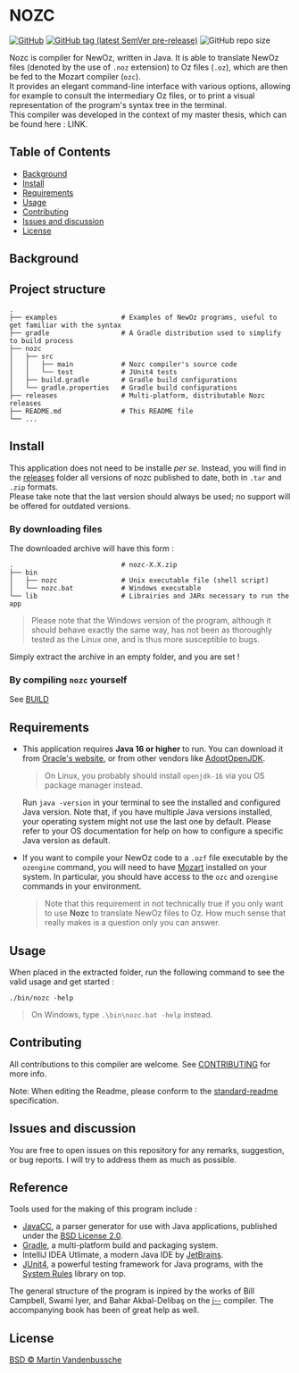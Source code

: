 # NOZC

[![GitHub](https://img.shields.io/github/license/MaVdbussche/nozc?label=License)](LICENSE)
[![GitHub tag (latest SemVer pre-release)](https://img.shields.io/github/v/tag/MaVdbussche/nozc?include_prereleases&label=Release&sort=semver)](releases)
![GitHub repo size](https://img.shields.io/github/repo-size/MaVdbussche/nozc?label=Size)


Nozc is compiler for NewOz, written in Java. It is able to translate NewOz files (denoted by the use of `.noz` extension) to Oz files (`.oz`), which are then be fed to the Mozart compiler (`ozc`).\
It provides an elegant command-line interface with various options, allowing for example to consult the intermediary Oz files, or to print a visual representation of the program's syntax tree in the terminal.\
This compiler was developed in the context of my master thesis, which can be found here : LINK.

## Table of Contents

- [Background](#background)
- [Install](#Install)
- [Requirements](#requirements)
- [Usage](#usage)
- [Contributing](#contributing)
- [Issues and discussion](#issues-and-discussion)
- [License](#license)

## Background


## Project structure

    .
    ├── examples                # Examples of NewOz programs, useful to get familiar with the syntax
    ├── gradle                  # A Gradle distribution used to simplify to build process
    ├── nozc
    │   ├── src
    │   │   ├── main            # Nozc compiler's source code
    │   │   └── test            # JUnit4 tests
    │   ├── build.gradle        # Gradle build configurations
    │   └── gradle.properties   # Gradle build configurations
    ├── releases                # Multi-platform, distributable Nozc releases
    ├── README.md               # This README file
    └── ...

## Install

This application does not need to be installe _per se_.
Instead, you will find in the [releases](releases) folder all versions of nozc published to date, both in `.tar` and `.zip` formats.\
Please take note that the last version should always be used; no support will be offered for outdated versions.

### By downloading files

The downloaded archive will have this form :

    .                           # nozc-X.X.zip
    ├── bin
    │   ├── nozc                # Unix executable file (shell script)
    │   └── nozc.bat            # Windows executable
    └── lib                     # Librairies and JARs necessary to run the app
> Please note that the Windows version of the program, although it should behave exactly the same way,
> has not been as thoroughly tested as the Linux one, and is thus more susceptible to bugs. 

Simply extract the archive in an empty folder, and you are set !

### By compiling `nozc` yourself

See [BUILD](BUILD.md)

## Requirements

* This application requires **Java 16 or higher** to run. You can download it from
[Oracle's website](https://www.oracle.com/java/technologies/javase-downloads.html),
or from other vendors like [AdoptOpenJDK](https://adoptopenjdk.net).
  >On Linux, you probably should install `openjdk-16` via you OS package manager instead.
  
  Run `java -version` in your terminal to see the installed and configured Java version.
  Note that, if you have multiple Java versions installed, your operating system might not use
  the last one by default.
  Please refer to your OS documentation for help on how to configure a specific Java version
  as default.
  

* If you want to compile your NewOz code to a `.ozf` file executable by the `ozengine` command,
  you will need to have [Mozart](https://github.com/mozart/mozart2) installed on your system.
  In particular, you should have access to the `ozc` and `ozengine` commands in your environment.
  >Note that this requirement in not technically true if you only want to use **Nozc** to translate
  > NewOz files to Oz. How much sense that really makes is a question only you can answer.
  
## Usage

When placed in the extracted folder, run the following command to see the valid usage and get started :
```
./bin/nozc -help
```
>On Windows, type `.\bin\nozc.bat -help` instead.

## Contributing

All contributions to this compiler are welcome. See [CONTRIBUTING](CONTRIBUTING.md) for more info.

Note: When editing the Readme, please conform to the [standard-readme](https://github.com/RichardLitt/standard-readme) specification.

## Issues and discussion

You are free to open issues on this repository for any remarks, suggestion, or bug reports.
I will try to address them as much as possible.

## Reference

Tools used for the making of this program include :

* [JavaCC](https://javacc.github.io/javacc/), a parser generator for use with Java applications, published under the [BSD License 2.0](https://javacc.github.io/javacc/#license).
* [Gradle](https://gradle.org/), a multi-platform build and packaging system.
* IntelliJ IDEA Utlimate, a modern Java IDE by [JetBrains](https://www.jetbrains.com/idea/).
* [JUnit4](https://junit.org/junit4/), a powerful testing framework for Java programs, with the [System Rules](https://stefanbirkner.github.io/system-rules/index.html) library on top.

The general structure of the program is inpired by the works of Bill Campbell, Swami Iyer, and Bahar Akbal-Delibaş on the [j--](https://www.cs.umb.edu/j--/index.html) compiler. The accompanying book has been of great help as well.

## License

[BSD © Martin Vandenbussche](LICENSE)
